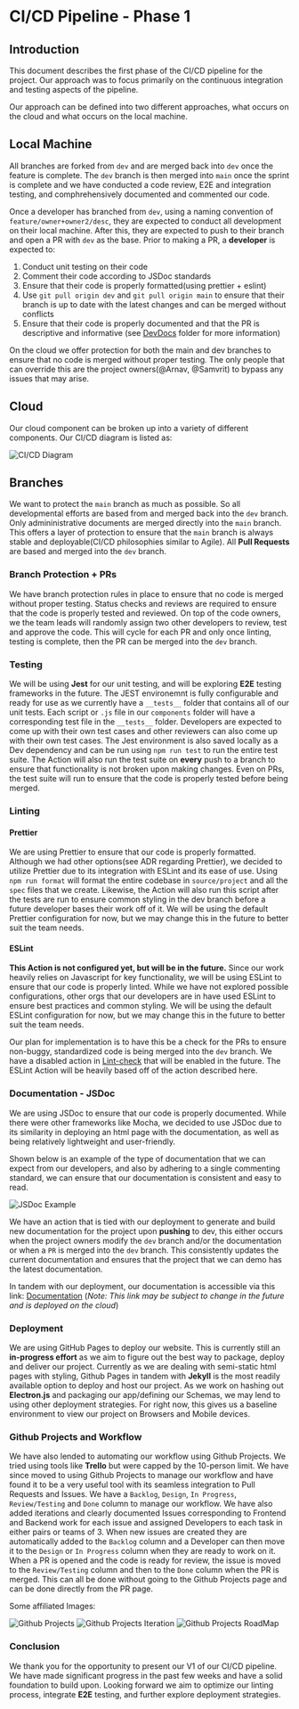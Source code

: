 # CI/CD Pipeline - Phase 1

## Introduction

This document describes the first phase of the CI/CD pipeline for the project. Our approach was to focus primarily on the continuous integration and testing aspects of the pipeline.

Our approach can be defined into two different approaches, what occurs on the cloud and what occurs on the local machine.

## Local Machine

All branches are forked from `dev` and are merged back into `dev` once the feature is complete. The `dev` branch is then merged into `main` once the sprint is complete and we have conducted a code review, E2E and integration testing, and comphrehensively documented and commented our code.

Once a developer has branched from `dev`, using a naming convention of `feature/owner+owner2/desc`, they are expected to conduct all development on their local machine. After this, they are expected to push to their branch and open a PR with `dev` as the base. Prior to making a PR, a **developer** is expected to:

1. Conduct unit testing on their code
2. Comment their code according to JSDoc standards
3. Ensure that their code is properly formatted(using prettier + eslint)
4. Use `git pull origin dev` and `git pull origin main` to ensure that their branch is up to date with the latest changes and can be merged without conflicts
5. Ensure that their code is properly documented and that the PR is descriptive and informative (see [DevDocs](../../source/project/docs/DevDocs) folder for more information)

On the cloud we offer protection for both the main and dev branches to ensure that no code is merged without proper testing. The only people that can override this are the project owners(@Arnav, @Samvrit) to bypass any issues that may arise.

## Cloud

Our cloud component can be broken up into a variety of different components. Our CI/CD diagram is listed as:

![CI/CD Diagram](./phase1.drawio.png)

## Branches

We want to protect the `main` branch as much as possible. So all developmental efforts are based from and merged back into the `dev` branch. Only admininistrative documents are merged directly into the `main` branch. This offers a layer of protection to ensure that the `main` branch is always stable and deployable(CI/CD philosophies similar to Agile). All **Pull Requests** are based and merged into the `dev` branch.

### Branch Protection + PRs

We have branch protection rules in place to ensure that no code is merged without proper testing. Status checks and reviews are required to ensure that the code is properly tested and reviewed. On top of the code owners, we the team leads will randomly assign two other developers to review, test and approve the code. This will cycle for each PR and only once linting, testing is complete, then the PR can be merged into the `dev` branch.

### Testing

We will be using **Jest** for our unit testing, and will be exploring **E2E** testing frameworks in the future. The JEST environemnt is fully configurable and ready for use as we currently have a `__tests__` folder that contains all of our unit tests. Each script or `.js` file in our `components` folder will have a corresponding test file in the `__tests__` folder. Developers are expected to come up with their own test cases and other reviewers can also come up with their own test cases. The Jest environment is also saved locally as a Dev dependency and can be run using `npm run test` to run the entire test suite. The Action will also run the test suite on **every** push to a branch to ensure that functionality is not broken upon making changes. Even on PRs, the test suite will run to ensure that the code is properly tested before being merged.

### Linting

#### Prettier

We are using Prettier to ensure that our code is properly formatted. Although we had other options(see ADR regarding Prettier), we decided to utilize Prettier due to its integration with ESLint and its ease of use. Using `npm run format` will format the entire codebase in `source/project` and all the `spec` files that we create. Likewise, the Action will also run this script after the tests are run to ensure common styling in the dev branch before a future developer bases their work off of it. We will be using the default Prettier configuration for now, but we may change this in the future to better suit the team needs.

#### ESLint

**This Action is not configured yet, but will be in the future.** Since our work heavily relies on Javascript for key functionality, we will be using ESLint to ensure that our code is properly linted. While we have not explored possible configurations, other orgs that our developers are in have used ESLint to ensure best practices and common styling. We will be using the default ESLint configuration for now, but we may change this in the future to better suit the team needs.

Our plan for implementation is to have this be a check for the PRs to ensure non-buggy, standardized code is being merged into the `dev` branch. We have a disabled action in [Lint-check](../../.github/workflows/lint-check.yml) that will be enabled in the future. The ESLint Action will be heavily based off of the action described here.

### Documentation - JSDoc

We are using JSDoc to ensure that our code is properly documented. While there were other frameworks like Mocha, we decided to use JSDoc due to its similarity in deploying an html page with the documentation, as well as being relatively lightweight and user-friendly.

Shown below is an example of the type of documentation that we can expect from our developers, and also by adhering to a single commenting standard, we can ensure that our documentation is consistent and easy to read.

![JSDoc Example](./JSDoc_demo.png)

We have an action that is tied with our deployment to generate and build new documentation for the project upon **pushing** to dev, this either occurs when the project owners modify the `dev` branch and/or the documentation or when a `PR` is merged into the `dev` branch. This consistently updates the current documentation and ensures that the project that we can demo has the latest documentation.

In tandem with our deployment, our documentation is accessible via this link: [Documentation](https://cse110-sp24-group7.github.io/cse110-sp24-group7/source/project/docs/JSDocs/global.html) (_Note: This link may be subject to change in the future and is deployed on the cloud_)

### Deployment

We are using GitHub Pages to deploy our website. This is currently still an **in-progress effort** as we aim to figure out the best way to package, deploy and deliver our project. Currently as we are dealing with semi-static html pages with styling, Github Pages in tandem with **Jekyll** is the most readily available option to deploy and host our project. As we work on hashing out **Electron.js** and packaging our app/defining our Schemas, we may lend to using other deployment strategies. For right now, this gives us a baseline environment to view our project on Browsers and Mobile devices.

### Github Projects and Workflow

We have also lended to automating our workflow using Github Projects. We tried using tools like **Trello** but were capped by the 10-person limit. We have since moved to using Github Projects to manage our workflow and have found it to be a very useful tool with its seamless integration to Pull Requests and Issues. We have a `Backlog`, `Design`, `In Progress`, `Review/Testing` and `Done` column to manage our workflow. We have also added iterations and clearly documented Issues corresponding to Frontend and Backend work for each issue and assigned Developers to each task in either pairs or teams of 3. When new issues are created they are automatically added to the `Backlog` column and a Developer can then move it to the `Design` or `In Progress` column when they are ready to work on it. When a PR is opened and the code is ready for review, the issue is moved to the `Review/Testing` column and then to the `Done` column when the PR is merged. This can all be done without going to the Github Projects page and can be done directly from the PR page.

Some affiliated Images: 

![Github Projects](./GHProjects1.png)
![Github Projects Iteration](./GHProjectsIter.png)
![Github Projects RoadMap](./GHProjects_RoadMap.png)


### Conclusion

We thank you for the opportunity to present our V1 of our CI/CD pipeline. We have made significant progress in the past few weeks and have a solid foundation to build upon. Looking forward we aim to optimize our linting process, integrate **E2E** testing, and further explore deployment strategies. 